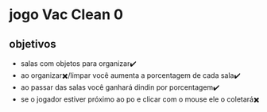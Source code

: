 # jogo Vac Clean 0
## objetivos
- salas com  objetos para organizar✔️
- ao organizar✖️/limpar você aumenta a porcentagem de cada sala✔️
- ao passar das salas você ganhará dindin por porcentagem✔️
- se o jogador estiver próximo ao po e clicar com o mouse ele o coletará✖️


